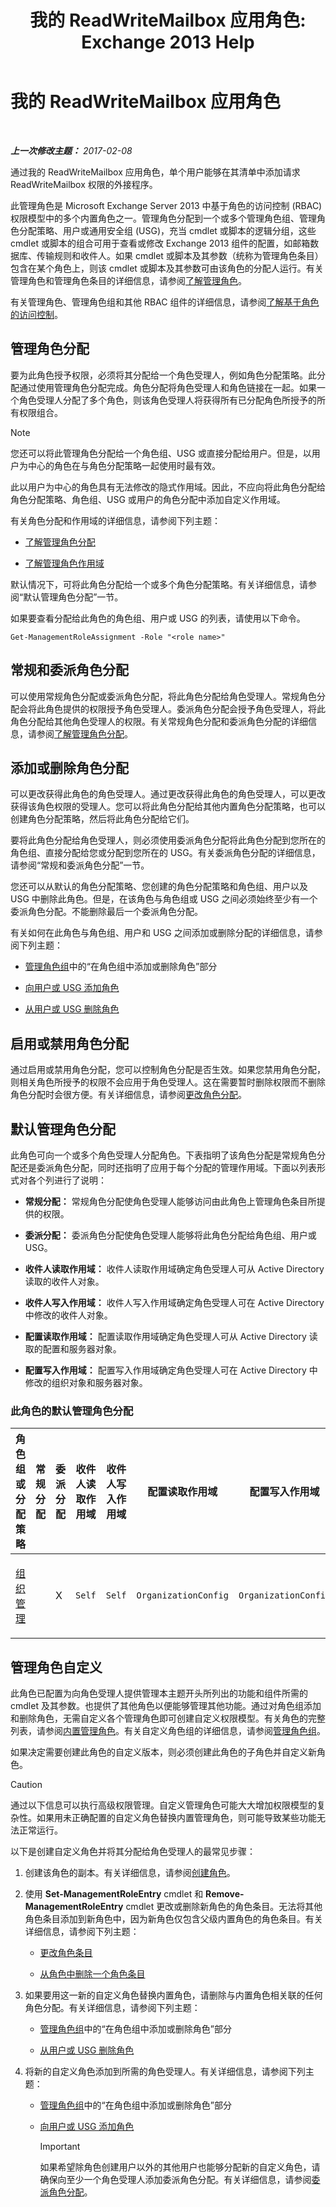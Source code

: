﻿---
title: '我的 ReadWriteMailbox 应用角色: Exchange 2013 Help'
TOCTitle: 我的 ReadWriteMailbox 应用角色
ms:assetid: febb73fb-3a0b-4c67-b53b-9566d7c32cd2
ms:mtpsurl: https://technet.microsoft.com/zh-cn/library/Mt793556(v=EXCHG.150)
ms:contentKeyID: 74418166
ms.date: 01/11/2018
mtps_version: v=EXCHG.150
ms.translationtype: HT
---

# 我的 ReadWriteMailbox 应用角色

 

_**上一次修改主题：** 2017-02-08_

通过我的 ReadWriteMailbox 应用角色，单个用户能够在其清单中添加请求 ReadWriteMailbox 权限的外接程序。

此管理角色是 Microsoft Exchange Server 2013 中基于角色的访问控制 (RBAC) 权限模型中的多个内置角色之一。管理角色分配到一个或多个管理角色组、管理角色分配策略、用户或通用安全组 (USG)，充当 cmdlet 或脚本的逻辑分组，这些 cmdlet 或脚本的组合可用于查看或修改 Exchange 2013 组件的配置，如邮箱数据库、传输规则和收件人。如果 cmdlet 或脚本及其参数（统称为管理角色条目）包含在某个角色上，则该 cmdlet 或脚本及其参数可由该角色的分配人运行。有关管理角色和管理角色条目的详细信息，请参阅[了解管理角色](understanding-management-roles-exchange-2013-help.md)。

有关管理角色、管理角色组和其他 RBAC 组件的详细信息，请参阅[了解基于角色的访问控制](understanding-role-based-access-control-exchange-2013-help.md)。

## 管理角色分配

要为此角色授予权限，必须将其分配给一个角色受理人，例如角色分配策略。此分配通过使用管理角色分配完成。角色分配将角色受理人和角色链接在一起。如果一个角色受理人分配了多个角色，则该角色受理人将获得所有已分配角色所授予的所有权限组合。

> [!NOTE]  
> 您还可以将此管理角色分配给一个角色组、USG 或直接分配给用户。但是，以用户为中心的角色在与角色分配策略一起使用时最有效。


此以用户为中心的角色具有无法修改的隐式作用域。因此，不应向将此角色分配给角色分配策略、角色组、USG 或用户的角色分配中添加自定义作用域。

有关角色分配和作用域的详细信息，请参阅下列主题：

  - [了解管理角色分配](understanding-management-role-assignments-exchange-2013-help.md)

  - [了解管理角色作用域](understanding-management-role-scopes-exchange-2013-help.md)

默认情况下，可将此角色分配给一个或多个角色分配策略。有关详细信息，请参阅“默认管理角色分配”一节。

如果要查看分配给此角色的角色组、用户或 USG 的列表，请使用以下命令。

    Get-ManagementRoleAssignment -Role "<role name>"

## 常规和委派角色分配

可以使用常规角色分配或委派角色分配，将此角色分配给角色受理人。常规角色分配会将此角色提供的权限授予角色受理人。委派角色分配会授予角色受理人，将此角色分配给其他角色受理人的权限。有关常规角色分配和委派角色分配的详细信息，请参阅[了解管理角色分配](understanding-management-role-assignments-exchange-2013-help.md)。

## 添加或删除角色分配

可以更改获得此角色的角色受理人。通过更改获得此角色的角色受理人，可以更改获得该角色权限的受理人。您可以将此角色分配给其他内置角色分配策略，也可以创建角色分配策略，然后将此角色分配给它们。

要将此角色分配给角色受理人，则必须使用委派角色分配将此角色分配到您所在的角色组、直接分配给您或分配到您所在的 USG。有关委派角色分配的详细信息，请参阅“常规和委派角色分配”一节。

您还可以从默认的角色分配策略、您创建的角色分配策略和角色组、用户以及 USG 中删除此角色。但是，在该角色与角色组或 USG 之间必须始终至少有一个委派角色分配。不能删除最后一个委派角色分配。

有关如何在此角色与角色组、用户和 USG 之间添加或删除分配的详细信息，请参阅下列主题：

  - [管理角色组](manage-role-groups-exchange-2013-help.md)中的“在角色组中添加或删除角色”部分

  - [向用户或 USG 添加角色](add-a-role-to-a-user-or-usg-exchange-2013-help.md)

  - [从用户或 USG 删除角色](remove-a-role-from-a-user-or-usg-exchange-2013-help.md)

## 启用或禁用角色分配

通过启用或禁用角色分配，您可以控制角色分配是否生效。如果您禁用角色分配，则相关角色所授予的权限不会应用于角色受理人。这在需要暂时删除权限而不删除角色分配时会很方便。有关详细信息，请参阅[更改角色分配](change-a-role-assignment-exchange-2013-help.md)。

## 默认管理角色分配

此角色可向一个或多个角色受理人分配角色。下表指明了该角色分配是常规角色分配还是委派角色分配，同时还指明了应用于每个分配的管理作用域。下面以列表形式对各个列进行了说明：

  - **常规分配：** 常规角色分配使角色受理人能够访问由此角色上管理角色条目所提供的权限。

  - **委派分配：** 委派角色分配使角色受理人能够将此角色分配给角色组、用户或 USG。

  - **收件人读取作用域：** 收件人读取作用域确定角色受理人可从 Active Directory 读取的收件人对象。

  - **收件人写入作用域：** 收件人写入作用域确定角色受理人可在 Active Directory 中修改的收件人对象。

  - **配置读取作用域：** 配置读取作用域确定角色受理人可从 Active Directory 读取的配置和服务器对象。

  - **配置写入作用域：** 配置写入作用域确定角色受理人可在 Active Directory 中修改的组织对象和服务器对象。

### 此角色的默认管理角色分配

<table style="width:100%;">
<colgroup>
<col style="width: 14%" />
<col style="width: 14%" />
<col style="width: 14%" />
<col style="width: 14%" />
<col style="width: 14%" />
<col style="width: 14%" />
<col style="width: 14%" />
</colgroup>
<thead>
<tr class="header">
<th>角色组或分配策略</th>
<th>常规分配</th>
<th>委派分配</th>
<th>收件人读取作用域</th>
<th>收件人写入作用域</th>
<th>配置读取作用域</th>
<th>配置写入作用域</th>
</tr>
</thead>
<tbody>
<tr class="odd">
<td><p><a href="organization-management-exchange-2013-help.md">组织管理</a></p></td>
<td><p> </p></td>
<td><p>X</p></td>
<td><p><code>Self</code></p></td>
<td><p><code>Self</code></p></td>
<td><p><code>OrganizationConfig</code></p></td>
<td><p><code>OrganizationConfig</code></p></td>
</tr>
</tbody>
</table>


## 管理角色自定义

此角色已配置为向角色受理人提供管理本主题开头所列出的功能和组件所需的 cmdlet 及其参数。也提供了其他角色以便能够管理其他功能。通过对角色组添加和删除角色，无需自定义各个管理角色即可创建自定义权限模型。有关角色的完整列表，请参阅[内置管理角色](built-in-management-roles-exchange-2013-help.md)。有关自定义角色组的详细信息，请参阅[管理角色组](manage-role-groups-exchange-2013-help.md)。

如果决定需要创建此角色的自定义版本，则必须创建此角色的子角色并自定义新角色。

> [!CAUTION]  
> 通过以下信息可以执行高级权限管理。自定义管理角色可能大大增加权限模型的复杂性。如果用未正确配置的自定义角色替换内置管理角色，则可能导致某些功能无法正常运行。


以下是创建自定义角色并将其分配给角色受理人的最常见步骤：

1.  创建该角色的副本。有关详细信息，请参阅[创建角色](create-a-role-exchange-2013-help.md)。

2.  使用 **Set-ManagementRoleEntry** cmdlet 和 **Remove-ManagementRoleEntry** cmdlet 更改或删除新角色的角色条目。无法将其他角色条目添加到新角色中，因为新角色仅包含父级内置角色的角色条目。有关详细信息，请参阅下列主题：
    
      - [更改角色条目](change-a-role-entry-exchange-2013-help.md)
    
      - [从角色中删除一个角色条目](remove-a-role-entry-from-a-role-exchange-2013-help.md)

3.  如果要用这一新的自定义角色替换内置角色，请删除与内置角色相关联的任何角色分配。有关详细信息，请参阅下列主题：
    
      - [管理角色组](manage-role-groups-exchange-2013-help.md)中的“在角色组中添加或删除角色”部分
    
      - [从用户或 USG 删除角色](remove-a-role-from-a-user-or-usg-exchange-2013-help.md)

4.  将新的自定义角色添加到所需的角色受理人。有关详细信息，请参阅下列主题：
    
      - [管理角色组](manage-role-groups-exchange-2013-help.md)中的“在角色组中添加或删除角色”部分
    
      - [向用户或 USG 添加角色](add-a-role-to-a-user-or-usg-exchange-2013-help.md)
        
        > [!IMPORTANT]  
        > 如果希望除角色创建用户以外的其他用户也能够分配新的自定义角色，请确保向至少一个角色受理人添加委派角色分配。有关详细信息，请参阅<a href="delegate-role-assignments-exchange-2013-help.md">委派角色分配</a>。

